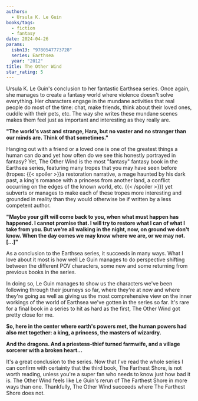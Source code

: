```yaml
---
authors:
  - Ursula K. Le Guin
books/tags:
  - fiction
  - fantasy
date: 2024-04-26
params:
  isbn13: "9780547773728"
  series: Earthsea
  year: "2012"
title: The Other Wind
star_rating: 5
---
```


Ursula K. Le Guin's conclusion to her fantastic Earthsea series. Once again, she manages to create a fantasy world where violence doesn't solve everything. Her characters engage in the mundane activities that real people do most of the time: chat, make friends, think about their loved ones, cuddle with their pets, etc. The way she writes these mundane scenes makes them feel just as important and interesting as they really are.

<!--more-->

**"The world's vast and strange, Hara, but no vaster and no stranger than our minds are. Think of that sometimes."**

Hanging out with a friend or a loved one is one of the greatest things a human can do and yet how often do we see this honestly portrayed in fantasy? Yet, The Other Wind is the most "fantasy" fantasy book in the Earthsea series, featuring many tropes that you may have seen before (tropes: {{< spoiler >}}a restoration narrative, a mage haunted by his dark past, a king's romance with a princess from another land, a conflict occurring on the edges of the known world, etc. {{< /spoiler >}}) yet subverts or manages to make each of these tropes more interesting and grounded in reality than they would otherwise be if written by a less competent author.

**"Maybe your gift will come back to you, when what must happen has happened. I cannot promise that. I will try to restore what I can of what I take from you. But we're all walking in the night, now, on ground we don't know. When the day comes we may know where we are, or we may not. [...]"**

As a conclusion to the Earthsea series, it succeeds in many ways. What I love about it most is how well Le Guin manages to do perspective shifting between the different POV characters, some new and some returning from previous books in the series.

In doing so, Le Guin manages to show us the characters we've been following through their journeys so far, where they're at now and where they're going as well as giving us the most comprehensive view on the inner workings of the world of Earthsea we've gotten in the series so far. It's rare for a final book in a series to hit as hard as the first, The Other Wind got pretty close for me.

**So, here in the center where earth's powers met, the human powers had also met together: a king, a princess, the masters of wizardry.**

**And the dragons. And a priestess-thief turned farmwife, and a village sorcerer with a broken heart...**

It's a great conclusion to the series. Now that I've read the whole series I can confirm with certainty that the third book, The Farthest Shore, is not worth reading, unless you're a super fan who needs to know just how bad it is. The Other Wind feels like Le Guin's rerun of The Farthest Shore in more ways than one. Thankfully, The Other Wind succeeds where The Farthest Shore does not.